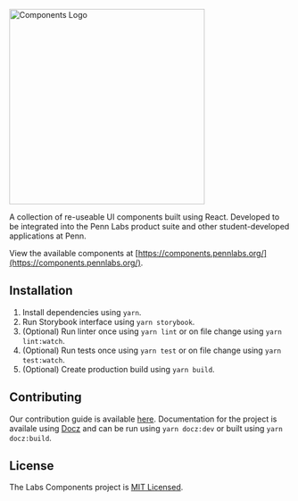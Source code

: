 <a href="https://components.pennlabs.org" target="_blank" rel="noopener noreferrer"><img width="350" src="https://i.imgur.com/c4b4iCB.png" alt="Components Logo"></a>

A collection of re-useable UI components built using React. Developed to be integrated into the Penn Labs product suite and other student-developed applications at Penn.

View the available components at [https://components.pennlabs.org/](https://components.pennlabs.org/).


## Installation
1. Install dependencies using `yarn`.
2. Run Storybook interface using `yarn storybook`.
3. (Optional) Run linter once using `yarn lint` or on file change using `yarn lint:watch`.
4. (Optional) Run tests once using `yarn test` or on file change using `yarn test:watch`.
5. (Optional) Create production build using `yarn build`.

## Contributing
Our contribution guide is available [here](https://github.com/pennlabs/components/blob/master/CONTRIBUTING.md). Documentation for the project is availale using [Docz](https://www.docz.site) and can be run using `yarn docz:dev` or built using `yarn docz:build`.

## License
The Labs Components project is [MIT Licensed](https://github.com/pennlabs/components/blob/master/LICENSE).
